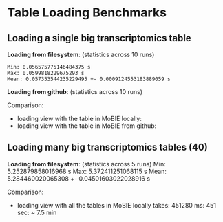 # Table Loading Benchmarks

## Loading a single big transcriptomics table

**Loading from filesystem**: (statistics across 10 runs)
```
Min: 0.056575775146484375 s
Max: 0.0599818229675293 s
Mean: 0.057353544235229495 +- 0.0009124553183889059 s
```

**Loading from github**: (statistics across 10 runs)


Comparison:
- loading view with the table in MoBIE locally:
- loading view with the table in MoBIE from github:


## Loading many big transcriptomics tables (40)

**Loading from filesystem**: (statistics across 5 runs)
Min: 5.252879858016968 s
Max: 5.372411251068115 s
Mean: 5.284460020065308 +- 0.04501603022028916 s

Comparison:
- loading view with all the tables in MoBIE locally takes: 451280 ms: 451 sec: ~ 7.5 min
